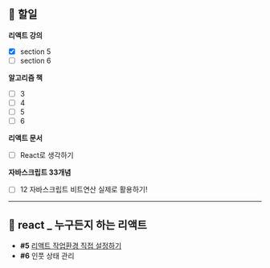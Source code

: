 ## 📄 할일
**리액트 강의**
- [x] section 5
- [ ] section 6

**알고리즘 책**
- [ ] 3
- [ ] 4
- [ ] 5
- [ ] 6

**리액트 문서**
- [ ] React로 생각하기

**자바스크립트 33개념**
- [ ] 12  자바스크립트 비트연산 실제로 활용하기!
---

## 💫 react _ 누구든지 하는 리액트
- **#5** [리액트 작업환경 직접 설정하기](https://github.com/gay0ung/react_note/tree/main/%EB%88%84%EA%B5%AC%EB%93%A0%EC%A7%80%20%ED%95%98%EB%8A%94%20%EB%A6%AC%EC%95%A1%ED%8A%B8/#5%20%EB%A6%AC%EC%95%A1%ED%8A%B8%20%EC%9E%91%EC%97%85%ED%99%98%EA%B2%BD%20%EC%84%A4%EC%A0%95/contact-app)
- **#6** 인풋 상태 관리
